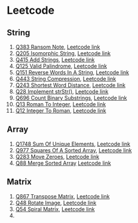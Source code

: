 # Leetcode

## String
1. [Q383 Ransom Note](https://github.com/RuoxinWang/Leetcode/tree/main/Q383_RansomNote),
    [Leetcode link](https://leetcode.com/problems/ransom-note/submissions/)
2. [Q205 Isomorphic String](https://github.com/RuoxinWang/Leetcode/tree/main/Q205_IsomorphicString),
    [Leetcode link](https://leetcode.com/problems/isomorphic-strings/)
3. [Q415 Add Strings](https://github.com/RuoxinWang/Leetcode/tree/main/Q415_AddStrings),
    [Leetcode link](https://leetcode.com/problems/add-strings/)
4. [Q125 Valid Palindrome](https://github.com/RuoxinWang/Leetcode/tree/main/Q125_ValidPalindrome),
    [Leetcode link](https://leetcode.com/problems/valid-palindrome/)
5. [Q151 Reverse Words In A String](https://github.com/RuoxinWang/Leetcode/tree/main/Q151_ReverseWordsInString),
    [Leetcode link](https://leetcode.com/problems/reverse-words-in-a-string/)
6. [Q443 String Compression](https://github.com/RuoxinWang/Leetcode/tree/main/Q443_StringCompression),
    [Leetcode link](https://leetcode.com/problems/string-compression/)
7. [Q243 Shortest Word Distance](https://github.com/RuoxinWang/Leetcode/tree/main/Q243_ShortestWordDistance),
    [Leetcode link](https://leetcode.com/problems/shortest-word-distance/)
8. [Q28 Implement strStr()](https://github.com/RuoxinWang/Leetcode/tree/main/Q28_ImplementStrStr()),
    [Leetcode link](https://leetcode.com/problems/implement-strstr/)
9. [Q696 Count Binary Substrings](https://github.com/RuoxinWang/Leetcode/tree/main/Q696_CountBinarySubstrings),
    [Leetcode link](https://leetcode.com/problems/count-binary-substrings/)
10. [Q13 Roman To Integer](https://github.com/RuoxinWang/Leetcode/tree/main/Q13_RomanToInteger),
    [Leetcode link](https://leetcode.com/problems/roman-to-integer/submissions/)
11. [Q12 Integer To Roman](https://github.com/RuoxinWang/Leetcode/tree/main/Q12_IntegerToRoman),
    [Leetcode link](https://leetcode.com/problems/integer-to-roman/)
## Array
1. [Q1748 Sum Of Unique Elements](https://github.com/RuoxinWang/Leetcode/tree/main/Q1748_SumOfUniqueElements),
    [Leetcode link](https://leetcode.com/problems/sum-of-unique-elements/)
2. [Q977 Squares Of A Sorted Array](https://github.com/RuoxinWang/Leetcode/tree/main/Q977_SquaresOfASortedArray),
    [Leetcode link](https://leetcode.com/problems/squares-of-a-sorted-array/)
3. [Q283 Move Zeroes](https://github.com/RuoxinWang/Leetcode/tree/main/Q283_MoveZeroes),
    [Leetcode link](https://leetcode.com/problems/move-zeroes/)
4. [Q88 Merge Sorted Array](https://github.com/RuoxinWang/Leetcode/tree/main/Q88_MergeSortedArray)
    [Leetcode link](https://leetcode.com/problems/merge-sorted-array/)

## Matrix
1. [Q867 Transpose Matrix](https://github.com/RuoxinWang/Leetcode/tree/main/Q867_TransposeAMatrix),
    [Leetcode link](https://leetcode.com/problems/transpose-matrix/)
2. [Q48 Rotate Image](https://github.com/RuoxinWang/Leetcode/tree/main/Q48_RotateImage),
    [Leetcode link](https://leetcode.com/problems/rotate-image/)
3. [Q54 Spiral Matrix](https://github.com/RuoxinWang/Leetcode/tree/main/Q54_SpiralMatrix),
    [Leetcode link](https://leetcode.com/problems/spiral-matrix/)
4. 
